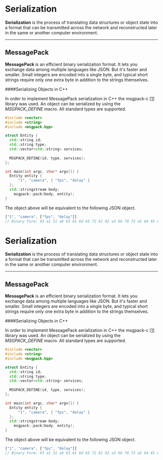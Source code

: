 
Serialization
===================

**Serialization** is the process of translating data structures or object state into a format that can be transmitted across the network and reconstructed later in the same or another computer environment.

----------


MessagePack
-------------

**MessagePack** is an efficient binary serialization format. It lets you exchange data among multiple languages like JSON. But it's faster and smaller. Small integers are encoded into a single byte, and typical short strings require only one extra byte in addition to the strings themselves.

####Serializing Objects in C++

In order to implement MessagePack serialization in C++ the msgpack-c [[1]] library was used. An object can be serialized by using the *MSGPACK_DEFINE* macro. All standard types are supported.

```c++
#include <vector>
#include <string>
#include <msgpack.hpp>

struct Entity {
  std::string id;
  std::string type;
  std::vector<std::string> services;
    
  MSGPACK_DEFINE(id, type, services);
};

int main(int argc, char* argv[]) {
  Entity entity {
      "1", "camera", { "fps", "delay" }
  };
  std::stringstream body;
    msgpack::pack(body, entity);
}
```
The object above will be equivalent to the following JSON object.

```javascript
["1", "camera", ["fps", "delay"]] 
// Binary Form: 93 a1 31 a6 63 61 6d 65 72 61 92 a3 66 70 73 a5 64 65 6c 61 79 
```

  [1]: https://github.com/msgpack/msgpack-c/

Serialization
===================

**Serialization** is the process of translating data structures or object state into a format that can be transmitted across the network and reconstructed later in the same or another computer environment.

----------


MessagePack
-------------

**MessagePack** is an efficient binary serialization format. It lets you exchange data among multiple languages like JSON. But it's faster and smaller. Small integers are encoded into a single byte, and typical short strings require only one extra byte in addition to the strings themselves.

####Serializing Objects in C++

In order to implement MessagePack serialization in C++ the msgpack-c [[1]] library was used. An object can be serialized by using the *MSGPACK_DEFINE* macro. All standard types are supported.

```c++
#include <vector>
#include <string>
#include <msgpack.hpp>

struct Entity {
  std::string id;
  std::string type;
  std::vector<std::string> services;
    
  MSGPACK_DEFINE(id, type, services);
};

int main(int argc, char* argv[]) {
  Entity entity {
      "1", "camera", { "fps", "delay" }
  };
  std::stringstream body;
    msgpack::pack(body, entity);
}
```
The object above will be equivalent to the following JSON object.

```javascript
["1", "camera", ["fps", "delay"]] 
// Binary Form: 93 a1 31 a6 63 61 6d 65 72 61 92 a3 66 70 73 a5 64 65 6c 61 79 
```

  [1]: https://github.com/msgpack/msgpack-c/
